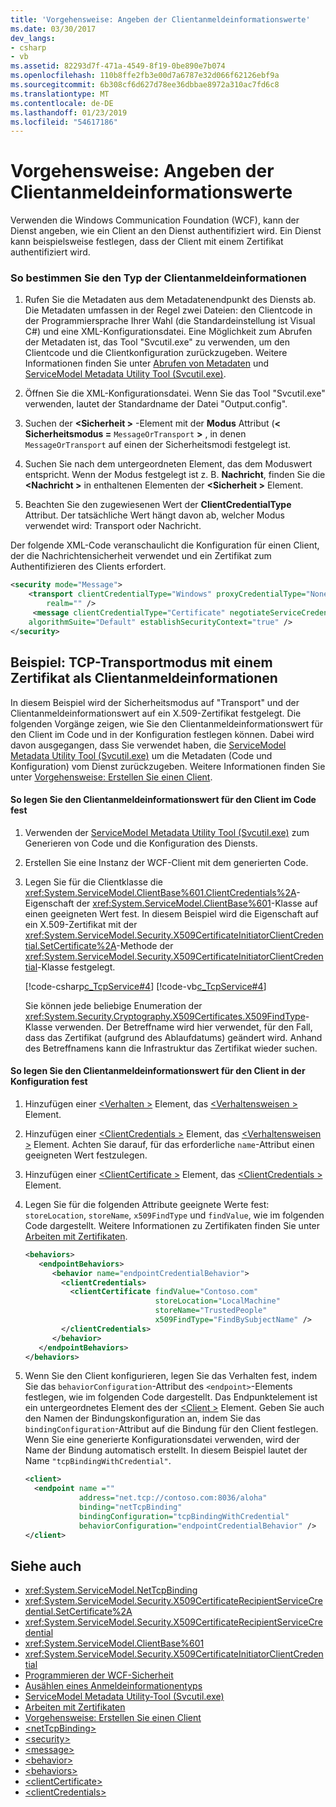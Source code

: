 ```yaml
---
title: 'Vorgehensweise: Angeben der Clientanmeldeinformationswerte'
ms.date: 03/30/2017
dev_langs:
- csharp
- vb
ms.assetid: 82293d7f-471a-4549-8f19-0be890e7b074
ms.openlocfilehash: 110b8ffe2fb3e00d7a6787e32d066f62126ebf9a
ms.sourcegitcommit: 6b308cf6d627d78ee36dbbae8972a310ac7fd6c8
ms.translationtype: MT
ms.contentlocale: de-DE
ms.lasthandoff: 01/23/2019
ms.locfileid: "54617186"
---
```

# <a name="how-to-specify-client-credential-values"></a>Vorgehensweise: Angeben der Clientanmeldeinformationswerte
Verwenden die Windows Communication Foundation (WCF), kann der Dienst angeben, wie ein Client an den Dienst authentifiziert wird. Ein Dienst kann beispielsweise festlegen, dass der Client mit einem Zertifikat authentifiziert wird.  
  
### <a name="to-determine-the-client-credential-type"></a>So bestimmen Sie den Typ der Clientanmeldeinformationen  
  
1.  Rufen Sie die Metadaten aus dem Metadatenendpunkt des Diensts ab. Die Metadaten umfassen in der Regel zwei Dateien: den Clientcode in der Programmiersprache Ihrer Wahl (die Standardeinstellung ist Visual C#) und eine XML-Konfigurationsdatei. Eine Möglichkeit zum Abrufen der Metadaten ist, das Tool "Svcutil.exe" zu verwenden, um den Clientcode und die Clientkonfiguration zurückzugeben. Weitere Informationen finden Sie unter [Abrufen von Metadaten](../../../docs/framework/wcf/feature-details/retrieving-metadata.md) und [ServiceModel Metadata Utility Tool (Svcutil.exe)](../../../docs/framework/wcf/servicemodel-metadata-utility-tool-svcutil-exe.md).  
  
2.  Öffnen Sie die XML-Konfigurationsdatei. Wenn Sie das Tool "Svcutil.exe" verwenden, lautet der Standardname der Datei "Output.config".  
  
3.  Suchen der  **\<Sicherheit >** -Element mit der **Modus** Attribut (**< Sicherheitsmodus =** `MessageOrTransport` **>** , in denen `MessageOrTransport` auf einen der Sicherheitsmodi festgelegt ist.  
  
4.  Suchen Sie nach dem untergeordneten Element, das dem Moduswert entspricht. Wenn der Modus festgelegt ist z. B. **Nachricht**, finden Sie die  **\<Nachricht >** in enthaltenen Elementen der  **\<Sicherheit >** Element.  
  
5.  Beachten Sie den zugewiesenen Wert der **ClientCredentialType** Attribut. Der tatsächliche Wert hängt davon ab, welcher Modus verwendet wird: Transport oder Nachricht.  
  
 Der folgende XML-Code veranschaulicht die Konfiguration für einen Client, der die Nachrichtensicherheit verwendet und ein Zertifikat zum Authentifizieren des Clients erfordert.  
  
```xml  
<security mode="Message">  
    <transport clientCredentialType="Windows" proxyCredentialType="None"  
        realm="" />  
     <message clientCredentialType="Certificate" negotiateServiceCredential="true"  
    algorithmSuite="Default" establishSecurityContext="true" />  
</security>  
```  
  
## <a name="example-tcp-transport-mode-with-certificate-as-client-credential"></a>Beispiel: TCP-Transportmodus mit einem Zertifikat als Clientanmeldeinformationen  
 In diesem Beispiel wird der Sicherheitsmodus auf "Transport" und der Clientanmeldeinformationswert auf ein X.509-Zertifikat festgelegt. Die folgenden Vorgänge zeigen, wie Sie den Clientanmeldeinformationswert für den Client im Code und in der Konfiguration festlegen können. Dabei wird davon ausgegangen, dass Sie verwendet haben, die [ServiceModel Metadata Utility Tool (Svcutil.exe)](../../../docs/framework/wcf/servicemodel-metadata-utility-tool-svcutil-exe.md) um die Metadaten (Code und Konfiguration) vom Dienst zurückzugeben. Weitere Informationen finden Sie unter [Vorgehensweise: Erstellen Sie einen Client](../../../docs/framework/wcf/how-to-create-a-wcf-client.md).  
  
#### <a name="to-specify-the-client-credential-value-on-the-client-in-code"></a>So legen Sie den Clientanmeldeinformationswert für den Client im Code fest  
  
1.  Verwenden der [ServiceModel Metadata Utility Tool (Svcutil.exe)](../../../docs/framework/wcf/servicemodel-metadata-utility-tool-svcutil-exe.md) zum Generieren von Code und die Konfiguration des Diensts.  
  
2.  Erstellen Sie eine Instanz der WCF-Client mit dem generierten Code.  
  
3.  Legen Sie für die Clientklasse die <xref:System.ServiceModel.ClientBase%601.ClientCredentials%2A>-Eigenschaft der <xref:System.ServiceModel.ClientBase%601>-Klasse auf einen geeigneten Wert fest. In diesem Beispiel wird die Eigenschaft auf ein X.509-Zertifikat mit der <xref:System.ServiceModel.Security.X509CertificateInitiatorClientCredential.SetCertificate%2A>-Methode der <xref:System.ServiceModel.Security.X509CertificateInitiatorClientCredential>-Klasse festgelegt.  
  
     [!code-csharp[c_TcpService#4](../../../samples/snippets/csharp/VS_Snippets_CFX/c_tcpservice/cs/source.cs#4)]
     [!code-vb[c_TcpService#4](../../../samples/snippets/visualbasic/VS_Snippets_CFX/c_tcpservice/vb/source.vb#4)]  
  
     Sie können jede beliebige Enumeration der <xref:System.Security.Cryptography.X509Certificates.X509FindType>-Klasse verwenden. Der Betreffname wird hier verwendet, für den Fall, dass das Zertifikat (aufgrund des Ablaufdatums) geändert wird. Anhand des Betreffnamens kann die Infrastruktur das Zertifikat wieder suchen.  
  
#### <a name="to-specify-the-client-credential-value-on-the-client-in-configuration"></a>So legen Sie den Clientanmeldeinformationswert für den Client in der Konfiguration fest  
  
1.  Hinzufügen einer [ \<Verhalten >](../../../docs/framework/configure-apps/file-schema/wcf/behavior-of-endpointbehaviors.md) Element, das [ \<Verhaltensweisen >](../../../docs/framework/configure-apps/file-schema/wcf/behaviors.md) Element.  
  
2.  Hinzufügen einer [ \<ClientCredentials >](../../../docs/framework/configure-apps/file-schema/wcf/clientcredentials.md) Element, das [ \<Verhaltensweisen >](../../../docs/framework/configure-apps/file-schema/wcf/behaviors.md) Element. Achten Sie darauf, für das erforderliche `name`-Attribut einen geeigneten Wert festzulegen.  
  
3.  Hinzufügen einer [ \<ClientCertificate >](../../../docs/framework/configure-apps/file-schema/wcf/clientcertificate-of-servicecredentials.md) Element, das [ \<ClientCredentials >](../../../docs/framework/configure-apps/file-schema/wcf/clientcredentials.md) Element.  
  
4.  Legen Sie für die folgenden Attribute geeignete Werte fest: `storeLocation`, `storeName`, `x509FindType` und `findValue`, wie im folgenden Code dargestellt. Weitere Informationen zu Zertifikaten finden Sie unter [Arbeiten mit Zertifikaten](../../../docs/framework/wcf/feature-details/working-with-certificates.md).  
  
    ```xml  
    <behaviors>  
       <endpointBehaviors>  
          <behavior name="endpointCredentialBehavior">  
            <clientCredentials>  
              <clientCertificate findValue="Contoso.com"   
                                 storeLocation="LocalMachine"  
                                 storeName="TrustedPeople"  
                                 x509FindType="FindBySubjectName" />  
            </clientCredentials>  
          </behavior>  
       </endpointBehaviors>  
    </behaviors>  
    ```  
  
5.  Wenn Sie den Client konfigurieren, legen Sie das Verhalten fest, indem Sie das `behaviorConfiguration`-Attribut des `<endpoint>`-Elements festlegen, wie im folgenden Code dargestellt. Das Endpunktelement ist ein untergeordnetes Element des der [ \<Client >](../../../docs/framework/configure-apps/file-schema/wcf/client.md) Element. Geben Sie auch den Namen der Bindungskonfiguration an, indem Sie das `bindingConfiguration`-Attribut auf die Bindung für den Client festlegen. Wenn Sie eine generierte Konfigurationsdatei verwenden, wird der Name der Bindung automatisch erstellt. In diesem Beispiel lautet der Name `"tcpBindingWithCredential"`.  
  
    ```xml  
    <client>  
      <endpoint name =""  
                address="net.tcp://contoso.com:8036/aloha"  
                binding="netTcpBinding"  
                bindingConfiguration="tcpBindingWithCredential"  
                behaviorConfiguration="endpointCredentialBehavior" />  
    </client>  
    ```  
  
## <a name="see-also"></a>Siehe auch
- <xref:System.ServiceModel.NetTcpBinding>
- <xref:System.ServiceModel.Security.X509CertificateRecipientServiceCredential.SetCertificate%2A>
- <xref:System.ServiceModel.Security.X509CertificateRecipientServiceCredential>
- <xref:System.ServiceModel.ClientBase%601>
- <xref:System.ServiceModel.Security.X509CertificateInitiatorClientCredential>
- [Programmieren der WCF-Sicherheit](../../../docs/framework/wcf/feature-details/programming-wcf-security.md)
- [Ausählen eines Anmeldeinformationentyps](../../../docs/framework/wcf/feature-details/selecting-a-credential-type.md)
- [ServiceModel Metadata Utility-Tool (Svcutil.exe)](../../../docs/framework/wcf/servicemodel-metadata-utility-tool-svcutil-exe.md)
- [Arbeiten mit Zertifikaten](../../../docs/framework/wcf/feature-details/working-with-certificates.md)
- [Vorgehensweise: Erstellen Sie einen Client](../../../docs/framework/wcf/how-to-create-a-wcf-client.md)
- [\<netTcpBinding>](../../../docs/framework/configure-apps/file-schema/wcf/nettcpbinding.md)
- [\<security>](../../../docs/framework/configure-apps/file-schema/wcf/security-of-nettcpbinding.md)
- [\<message>](../../../docs/framework/configure-apps/file-schema/wcf/message-element-of-nettcpbinding.md)
- [\<behavior>](../../../docs/framework/configure-apps/file-schema/wcf/behavior-of-endpointbehaviors.md)
- [\<behaviors>](../../../docs/framework/configure-apps/file-schema/wcf/behaviors.md)
- [\<clientCertificate>](../../../docs/framework/configure-apps/file-schema/wcf/clientcertificate-of-servicecredentials.md)
- [\<clientCredentials>](../../../docs/framework/configure-apps/file-schema/wcf/clientcredentials.md)
